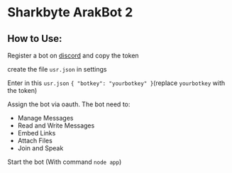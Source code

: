 # Sharkbyte ArakBot 2

## How to Use:
Register a bot on [discord](https://discord.com/developers/applications) and copy the token

create the file `usr.json` in settings

Enter in this `usr.json` ```
{
  "botkey": "yourbotkey"
}
```(replace `yourbotkey` with the token)

Assign the bot via oauth. The bot need to:

- Manage Messages
- Read and Write Messages
- Embed Links
- Attach Files
- Join and Speak

Start the bot (With command `node app`)
